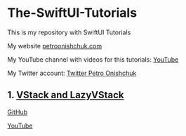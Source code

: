 # The-SwiftUI-Tutorials


This is my repository with SwiftUI Tutorials

My website [petroonishchuk.com](https://petroonishchuk.com)

My YouTube channel with videos for this tutorials: [YouTube](https://youtu.be/imxzXEwUNos) 

My Twitter account: [Twitter Petro Onishchuk](https://mobile.twitter.com/petro_onishchuk)



## 1. [VStack and LazyVStack](//////)
[GitHub](https://github.com/PetroOnishchuk/The-SwiftUI-Tutorials/tree/master/VStackProject01)<br />

[YouTube](https://youtu.be/imxzXEwUNos)<br />
